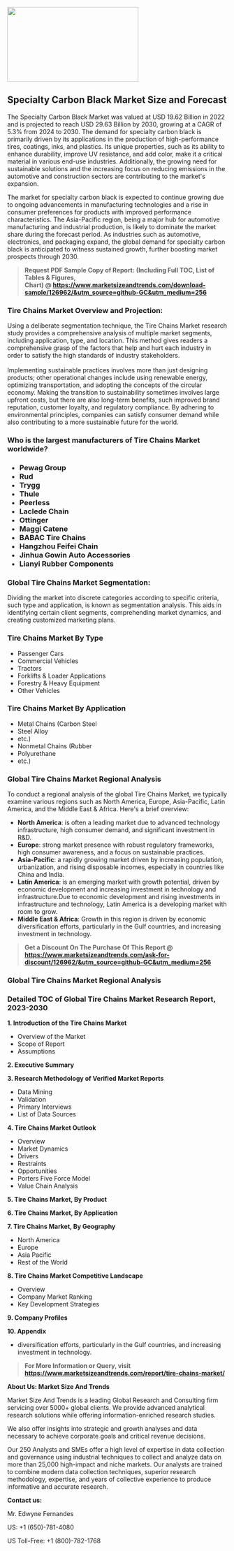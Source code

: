 <p><img class="alignnone size-medium wp-image-20088" src="https://ffe5etoiles.com/wp-content/uploads/2024/12/MST1-300x171.png" alt="" width="300" height="171" /></p><h2>Specialty Carbon Black Market Size and Forecast</h2><p>The Specialty Carbon Black Market was valued at USD 19.62 Billion in 2022 and is projected to reach USD 29.63 Billion by 2030, growing at a CAGR of 5.3% from 2024 to 2030. The demand for specialty carbon black is primarily driven by its applications in the production of high-performance tires, coatings, inks, and plastics. Its unique properties, such as its ability to enhance durability, improve UV resistance, and add color, make it a critical material in various end-use industries. Additionally, the growing need for sustainable solutions and the increasing focus on reducing emissions in the automotive and construction sectors are contributing to the market's expansion.</p><p>The market for specialty carbon black is expected to continue growing due to ongoing advancements in manufacturing technologies and a rise in consumer preferences for products with improved performance characteristics. The Asia-Pacific region, being a major hub for automotive manufacturing and industrial production, is likely to dominate the market share during the forecast period. As industries such as automotive, electronics, and packaging expand, the global demand for specialty carbon black is anticipated to witness sustained growth, further boosting market prospects through 2030.</p></p><blockquote id="" class=""><strong>Request PDF Sample Copy of Report: (Including Full TOC, List of Tables &amp; Figures, Chart)&nbsp;@&nbsp;<strong><a href="https://www.marketsizeandtrends.com/download-sample/126962/&utm_source=github-GC&utm_medium=256" target="_blank">https://www.marketsizeandtrends.com/download-sample/126962/&utm_source=github-GC&utm_medium=256</a></strong></strong></blockquote><h3 id="" class="">Tire Chains Market&nbsp;Overview and Projection:</h3><p id="" class="">Using a deliberate segmentation technique, the Tire Chains Market research study provides a comprehensive analysis of multiple market segments, including application, type, and location. This method gives readers a comprehensive grasp of the factors that help and hurt each industry in order to satisfy the high standards of industry stakeholders. <br /> <br />Implementing sustainable practices involves more than just designing products; other operational changes include using renewable energy, optimizing transportation, and adopting the concepts of the circular economy. Making the transition to sustainability sometimes involves large upfront costs, but there are also long-term benefits, such improved brand reputation, customer loyalty, and regulatory compliance. By adhering to environmental principles, companies can satisfy consumer demand while also contributing to a more sustainable future for the world.</p><h3 id="" class="">Who is the largest manufacturers of&nbsp;Tire Chains Market worldwide?</h3><h3 class=""><p><ul><li>Pewag Group </li><li> Rud </li><li> Trygg </li><li> Thule </li><li> Peerless </li><li> Laclede Chain </li><li> Ottinger </li><li> Maggi Catene </li><li> BABAC Tire Chains </li><li> Hangzhou Feifei Chain </li><li> Jinhua Gowin Auto Accessories </li><li> Lianyi Rubber Components</li></ul></p></h3><h3 id="" class="">Global&nbsp;Tire Chains Market Segmentation:</h3><p id="" class="">Dividing the market into discrete categories according to specific criteria, such type and application, is known as segmentation analysis. This aids in identifying certain client segments, comprehending market dynamics, and creating customized marketing plans.</p><h3 id="" class="">Tire Chains Market&nbsp;By Type</h3><p><p><ul><li>Passenger Cars </li><li> Commercial Vehicles </li><li> Tractors </li><li> Forklifts & Loader Applications </li><li> Forestry & Heavy Equipment </li><li> Other Vehicles</p></li></ul></p></p><h3 id="" class="">Tire Chains Market&nbsp;By Application</h3><p class=""><p><ul><li>Metal Chains (Carbon Steel </li><li> Steel Alloy </li><li> etc.) </li><li> Nonmetal Chains (Rubber </li><li> Polyurethane </li><li> etc.)</li></ul></p></p><h3 id="" class="">Global Tire Chains Market Regional Analysis</h3><p id="" class="">To conduct a regional analysis of the global Tire Chains Market, we typically examine various regions such as North America, Europe, Asia-Pacific, Latin America, and the Middle East &amp; Africa. Here's a brief overview:</p><ul><li><strong>North America</strong>: is often a leading market due to advanced technology infrastructure, high consumer demand, and significant investment in R&amp;D.</li><li><strong>Europe</strong>: strong market presence with robust regulatory frameworks, high consumer awareness, and a focus on sustainable practices.</li><li><strong>Asia-Pacific</strong>: a rapidly growing market driven by increasing population, urbanization, and rising disposable incomes, especially in countries like China and India.</li><li><strong>Latin America</strong>: is an emerging market with growth potential, driven by economic development and increasing investment in technology and infrastructure.Due to economic development and rising investments in infrastructure and technology, Latin America is a developing market with room to grow.</li><li><strong>Middle East &amp; Africa</strong>: Growth in this region is driven by economic diversification efforts, particularly in the Gulf countries, and increasing investment in technology.</li></ul><blockquote id="" class=""><strong>Get a Discount On The Purchase Of This Report @ <strong><a href="https://www.marketsizeandtrends.com/ask-for-discount/126962/&utm_source=github-GC&utm_medium=256" target="_blank">https://www.marketsizeandtrends.com/ask-for-discount/126962/&utm_source=github-GC&utm_medium=256</a></strong></strong></blockquote><h3 id="" class="">Global Tire Chains Market Regional Analysis</h3><h3 id="" class="">Detailed TOC of Global Tire Chains Market Research Report, 2023-2030</h3><p id="" class=""><strong>1. Introduction of the Tire Chains Market</strong></p><ul><li>Overview of the Market</li><li>Scope of Report</li><li>Assumptions</li></ul><p id="" class=""><strong>2. Executive Summary</strong></p><p id="" class=""><strong>3. Research Methodology of Verified Market Reports</strong></p><ul><li>Data Mining</li><li>Validation</li><li>Primary Interviews</li><li>List of Data Sources</li></ul><p id="" class=""><strong>4. Tire Chains Market Outlook</strong></p><ul><li>Overview</li><li>Market Dynamics</li><li>Drivers</li><li>Restraints</li><li>Opportunities</li><li>Porters Five Force Model</li><li>Value Chain Analysis</li></ul><p id="" class=""><strong>5. Tire Chains Market, By Product</strong></p><p id="" class=""><strong>6. Tire Chains Market, By Application</strong></p><p id="" class=""><strong>7. Tire Chains Market, By Geography</strong></p><ul><li>North America</li><li>Europe</li><li>Asia Pacific</li><li>Rest of the World</li></ul><p id="" class=""><strong>8. Tire Chains Market Competitive Landscape</strong></p><ul><li>Overview</li><li>Company Market Ranking</li><li>Key Development Strategies</li></ul><p id="" class=""><strong>9. Company Profiles</strong></p><p id="" class=""><strong>10. Appendix</strong></p><ul><li>diversification efforts, particularly in the Gulf countries, and increasing investment in technology.</li></ul><blockquote id="" class=""><strong>For More Information or Query, visit <strong><strong><a href="https://www.marketsizeandtrends.com/report/tire-chains-market/" target="_blank">https://www.marketsizeandtrends.com/report/tire-chains-market/</a></strong></strong></strong></blockquote><p id="" class=""><strong>About Us: Market Size And Trends</strong></p><p id="" class="">Market Size And Trends is a leading Global Research and Consulting firm servicing over 5000+ global clients. We provide advanced analytical research solutions while offering information-enriched research studies.</p><p id="" class="">We also offer insights into strategic and growth analyses and data necessary to achieve corporate goals and critical revenue decisions.</p><p id="" class="">Our 250 Analysts and SMEs offer a high level of expertise in data collection and governance using industrial techniques to collect and analyze data on more than 25,000 high-impact and niche markets. Our analysts are trained to combine modern data collection techniques, superior research methodology, expertise, and years of collective experience to produce informative and accurate research.</p><p id="" class=""><strong>Contact us:</strong></p><p id="" class="">Mr. Edwyne Fernandes</p><p id="" class="">US: +1 (650)-781-4080</p><p id="" class="">US Toll-Free: +1 (800)-782-1768</p>
